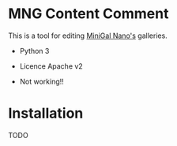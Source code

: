 MNG Content Comment
===================

This is a tool for editing [MiniGal Nano's](https://github.com/sebsauvage/MinigalNano) galleries.

* Python 3
* Licence Apache v2

* Not working!!


Installation
============

TODO